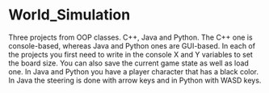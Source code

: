# World_Simulation
Three projects from OOP classes. C++, Java and Python.
The C++ one is console-based, whereas Java and Python ones are GUI-based.
In each of the projects you first need to write in the console X and Y variables to set the board size. You can also save the current game state as well as load one.
In Java and Python you have a player character that has a black color.
In Java the steering is done with arrow keys and in Python with WASD keys.

